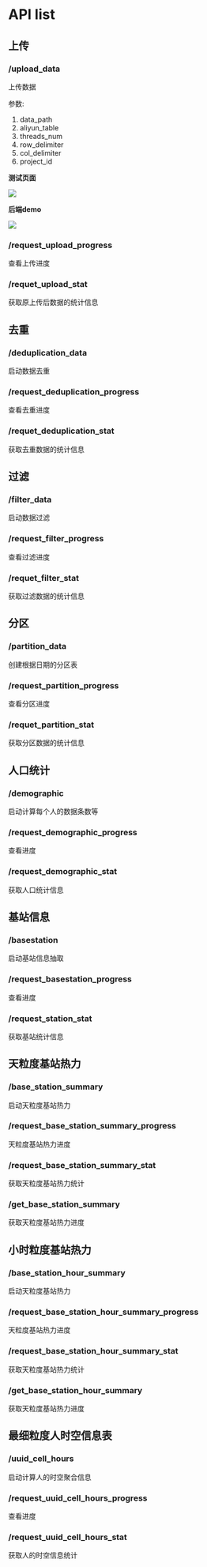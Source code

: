 # API list

## 上传

### /upload_data

上传数据

参数:
1. data_path
2. aliyun_table
3. threads_num
4. row_delimiter
5. col_delimiter
6. project_id

**测试页面**

![](test_upload.png)

**后端demo**

![](upload_backend.png)


### /request_upload_progress

查看上传进度

### /requet_upload_stat

获取原上传后数据的统计信息

## 去重

### /deduplication_data

启动数据去重

### /request_deduplication_progress

查看去重进度

### /requet_deduplication_stat

获取去重数据的统计信息

## 过滤

### /filter_data

启动数据过滤

### /request_filter_progress

查看过滤进度

### /requet_filter_stat

获取过滤数据的统计信息

## 分区

### /partition_data

创建根据日期的分区表

### /request_partition_progress

查看分区进度

### /requet_partition_stat

获取分区数据的统计信息

## 人口统计 

### /demographic

启动计算每个人的数据条数等

### /request_demographic_progress

查看进度

### /request_demographic_stat

获取人口统计信息

## 基站信息

### /basestation

启动基站信息抽取

### /request_basestation_progress

查看进度

### /request_station_stat

获取基站统计信息

## 天粒度基站热力

### /base_station_summary

启动天粒度基站热力

### /request_base_station_summary_progress

天粒度基站热力进度

### /request_base_station_summary_stat

获取天粒度基站热力统计

### /get_base_station_summary

获取天粒度基站热力进度

## 小时粒度基站热力

### /base_station_hour_summary

启动天粒度基站热力

### /request_base_station_hour_summary_progress

天粒度基站热力进度

### /request_base_station_hour_summary_stat

获取天粒度基站热力统计

### /get_base_station_hour_summary

获取天粒度基站热力进度

## 最细粒度人时空信息表

### /uuid_cell_hours

启动计算人的时空聚合信息

### /request_uuid_cell_hours_progress

查看进度

### /request_uuid_cell_hours_stat

获取人的时空信息统计
